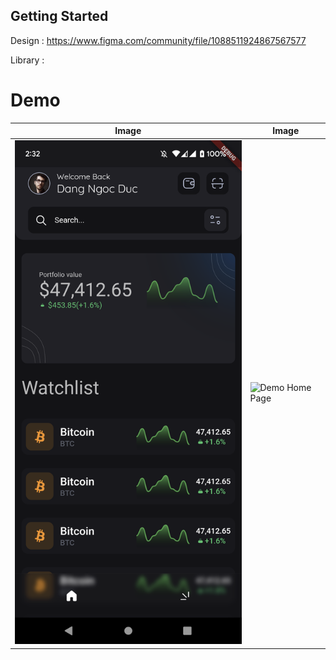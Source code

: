 
## Getting Started

Design : <https://www.figma.com/community/file/1088511924867567577>

Library :

# Demo


| Image  | Image |
| ------------- | ------------- |
| ![Demo Home Page](/screen_home.png)  | ![Demo Home Page](/screen_detail.png.png)  |
